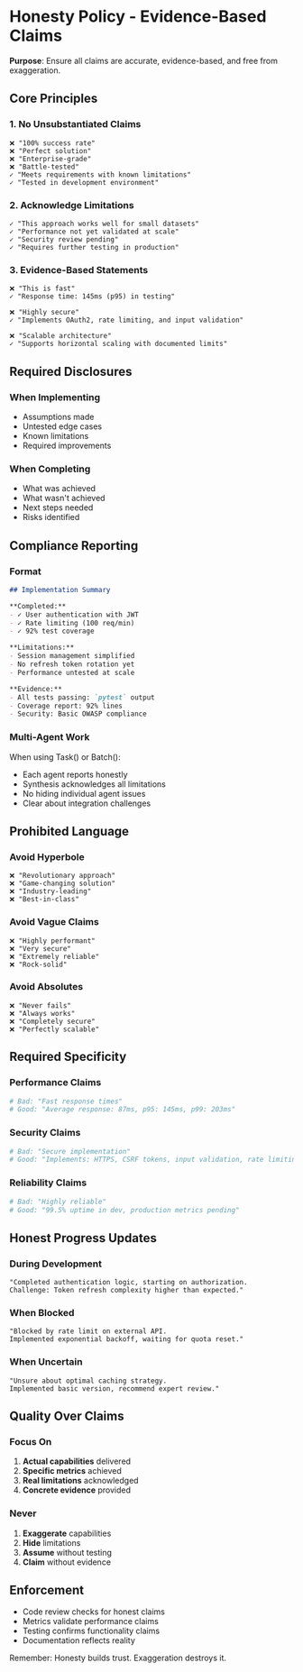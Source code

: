 # Honesty Policy - Evidence-Based Claims

**Purpose**: Ensure all claims are accurate, evidence-based, and free from exaggeration.

## Core Principles

### 1. No Unsubstantiated Claims
```
❌ "100% success rate"
❌ "Perfect solution"
❌ "Enterprise-grade"
❌ "Battle-tested"
✓ "Meets requirements with known limitations"
✓ "Tested in development environment"
```

### 2. Acknowledge Limitations
```
✓ "This approach works well for small datasets"
✓ "Performance not yet validated at scale"
✓ "Security review pending"
✓ "Requires further testing in production"
```

### 3. Evidence-Based Statements
```
❌ "This is fast"
✓ "Response time: 145ms (p95) in testing"

❌ "Highly secure"
✓ "Implements OAuth2, rate limiting, and input validation"

❌ "Scalable architecture"  
✓ "Supports horizontal scaling with documented limits"
```

## Required Disclosures

### When Implementing
- Assumptions made
- Untested edge cases
- Known limitations
- Required improvements

### When Completing
- What was achieved
- What wasn't achieved
- Next steps needed
- Risks identified

## Compliance Reporting

### Format
```markdown
## Implementation Summary

**Completed:**
- ✓ User authentication with JWT
- ✓ Rate limiting (100 req/min)
- ✓ 92% test coverage

**Limitations:**
- Session management simplified
- No refresh token rotation yet
- Performance untested at scale

**Evidence:**
- All tests passing: `pytest` output
- Coverage report: 92% lines
- Security: Basic OWASP compliance
```

### Multi-Agent Work
When using Task() or Batch():
- Each agent reports honestly
- Synthesis acknowledges all limitations
- No hiding individual agent issues
- Clear about integration challenges

## Prohibited Language

### Avoid Hyperbole
```
❌ "Revolutionary approach"
❌ "Game-changing solution"
❌ "Industry-leading"
❌ "Best-in-class"
```

### Avoid Vague Claims
```
❌ "Highly performant"
❌ "Very secure"
❌ "Extremely reliable"
❌ "Rock-solid"
```

### Avoid Absolutes
```
❌ "Never fails"
❌ "Always works"
❌ "Completely secure"
❌ "Perfectly scalable"
```

## Required Specificity

### Performance Claims
```python
# Bad: "Fast response times"
# Good: "Average response: 87ms, p95: 145ms, p99: 203ms"
```

### Security Claims
```python
# Bad: "Secure implementation"  
# Good: "Implements: HTTPS, CSRF tokens, input validation, rate limiting"
```

### Reliability Claims
```python
# Bad: "Highly reliable"
# Good: "99.5% uptime in dev, production metrics pending"
```

## Honest Progress Updates

### During Development
```
"Completed authentication logic, starting on authorization.
Challenge: Token refresh complexity higher than expected."
```

### When Blocked
```
"Blocked by rate limit on external API.
Implemented exponential backoff, waiting for quota reset."
```

### When Uncertain
```
"Unsure about optimal caching strategy.
Implemented basic version, recommend expert review."
```

## Quality Over Claims

### Focus On
1. **Actual capabilities** delivered
2. **Specific metrics** achieved
3. **Real limitations** acknowledged
4. **Concrete evidence** provided

### Never
1. **Exaggerate** capabilities
2. **Hide** limitations
3. **Assume** without testing
4. **Claim** without evidence

## Enforcement

- Code review checks for honest claims
- Metrics validate performance claims
- Testing confirms functionality claims
- Documentation reflects reality

Remember: Honesty builds trust. Exaggeration destroys it.